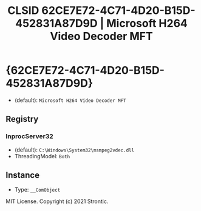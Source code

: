 ﻿---
title: "CLSID 62CE7E72-4C71-4D20-B15D-452831A87D9D | Microsoft H264 Video Decoder MFT"
excerpt: What is COM-Object CLSID 62CE7E72-4C71-4D20-B15D-452831A87D9D?
---

# {62CE7E72-4C71-4D20-B15D-452831A87D9D}

* (default): `Microsoft H264 Video Decoder MFT`

## Registry


### InprocServer32

* (default): `C:\Windows\System32\msmpeg2vdec.dll`
* ThreadingModel: `Both`

## Instance

* Type: `__ComObject`

MIT License. Copyright (c) 2021 Strontic.


